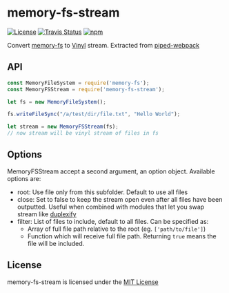 # memory-fs-stream

[![License](https://img.shields.io/badge/license-MIT-blue.svg)](LICENSE)
[![Travis Status](https://travis-ci.org/whs/memory-fs-stream.svg)](https://travis-ci.org/whs/memory-fs-stream)
[![npm](https://img.shields.io/npm/v/memory-fs-stream.svg)](https://www.npmjs.com/package/memory-fs-stream)

Convert [memory-fs](https://github.com/webpack/memory-fs) to [Vinyl](https://github.com/gulpjs/vinyl) stream. Extracted from [piped-webpack](https://github.com/whs/piped-webpack)

## API

```js
const MemoryFileSystem = require('memory-fs');
const MemoryFSStream = require('memory-fs-stream');

let fs = new MemoryFileSystem();

fs.writeFileSync("/a/test/dir/file.txt", "Hello World");

let stream = new MemoryFSStream(fs);
// now stream will be vinyl stream of files in fs
```

## Options

MemoryFSStream accept a second argument, an option object. Available options are:

- root: Use file only from this subfolder. Default to use all files
- close: Set to false to keep the stream open even after all files have been outputted. Useful when combined with modules that let you swap stream like [duplexify](https://github.com/mafintosh/duplexify)
- filter: List of files to include, default to all files. Can be specified as:
  - Array of full file path relative to the root (eg. `['path/to/file']`)
  - Function which will receive full file path. Returning `true` means the file will be included.

## License
memory-fs-stream is licensed under the [MIT License](LICENSE)
